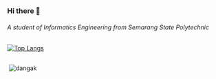 ### Hi there 👋

###### A student of Informatics Engineering from Semarang State Polytechnic
[![Top Langs](https://github-readme-stats.vercel.app/api/top-langs/?username=dafariski77&layout=compact)](https://github.com/anuraghazra/github-readme-stats)

<div style="width:100%;display:flex;justify-content:center;flex-direction:column;">
<p>&nbsp;<img align="center" src="https://github-readme-stats.vercel.app/api?username=dafariski77&show_icons=true&theme=cobalt&bg_color=000000&locale=en" alt="dangak" /></p>
</div>
